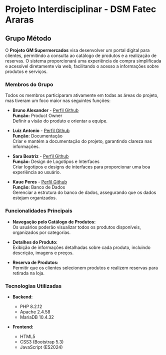 # Projeto Interdisciplinar - DSM Fatec Araras

## Grupo Método


O **Projeto GM Supermercados** visa desenvolver um portal digital para clientes, permitindo a consulta ao catálogo de produtos e a realização de reservas. O sistema proporcionará uma experiência de compra simplificada e acessível diretamente via web, facilitando o acesso a informações sobre produtos e serviços.

### Membros do Grupo
Todos os membros participaram ativamente em todas as áreas do projeto, mas tiveram um foco maior nas seguintes funções:

- **Bruno Alexander** - [Perfil Github](https://github.com/bruno-santos382)  
  **Função:** Product Owner  
  Definir a visão do produto e orientar a equipe.

- **Luiz Antonio** - [Perfil Github](https://github.com/Lafreit)  
  **Função:** Documentação  
  Criar e mantém a documentação do projeto, garantindo clareza nas informações.

- **Sara Beatriz** - [Perfil Github](https://github.com/SaraBeatris)  
  **Função:** Design de Logotipos e Interfaces  
  Criar logotipos e designs de interfaces para proporcionar uma boa experiência ao usuário.

- **Kaue Peres** - [Perfil Github](https://github.com/KauePO)  
  **Função:** Banco de Dados  
  Gerenciar a estrutura do banco de dados, assegurando que os dados estejam organizados.

### Funcionalidades Principais
- **Navegação pelo Catálogo de Produtos:**  
  Os usuários poderão visualizar todos os produtos disponíveis, organizados por categorias.

- **Detalhes do Produto:**  
  Exibição de informações detalhadas sobre cada produto, incluindo descrição, imagens e preços.

- **Reserva de Produtos:**  
  Permitir que os clientes selecionem produtos e realizem reservas para retirada na loja.

### Tecnologias Utilizadas
- **Backend:**
  - PHP 8.2.12
  - Apache 2.4.58
  - MariaDB 10.4.32

- **Frontend:**
  - HTML5
  - CSS3 (Bootstrap 5.3)
  - JavaScript (ES2024)
